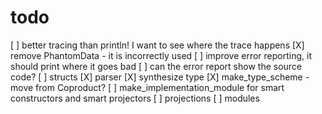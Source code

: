 # todo
[ ] better tracing than println! I want to see where the trace happens
[X] remove PhantomData - it is incorrectly used
[ ] improve error reporting, it should print where it goes bad
[ ] can the error report show the source code?
[ ] structs
  [X] parser
  [X] synthesize type
  [X] make_type_scheme - move from Coproduct?
  [ ] make_implementation_module for smart constructors and smart projectors
  [ ] projections
[ ] modules
